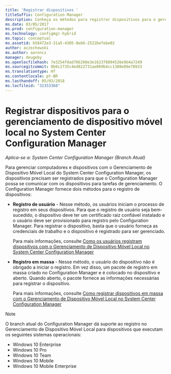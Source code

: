 ```yaml
---
title: 'Registrar dispositivos '
titleSuffix: Configuration Manager
description: Conheça os métodos para registrar dispositivos para o gerenciamento de dispositivo móvel local no System Center Configuration Manager.
ms.date: 03/05/2017
ms.prod: configuration-manager
ms.technology: configmgr-hybrid
ms.topic: conceptual
ms.assetid: b58472e3-31a5-4305-8eb6-2522befebe02
author: aczechowski
ms.author: aaroncz
manager: dougeby
ms.openlocfilehash: 7e3254fdad766260e3e162378894526e9b4a7249
ms.sourcegitcommit: 0b0c2735c4ed822731ae069b4cc1380e89e78933
ms.translationtype: HT
ms.contentlocale: pt-BR
ms.lasthandoff: 05/03/2018
ms.locfileid: "32353368"
---
```

# <a name="enroll-devices-for-on-premises-mobile-device-management-in-system-center-configuration-manager"></a>Registrar dispositivos para o gerenciamento de dispositivo móvel local no System Center Configuration Manager

*Aplica-se a: System Center Configuration Manager (Branch Atual)*

Para gerenciar computadores e dispositivos com o Gerenciamento de Dispositivo Móvel Local do System Center Configuration Manager, os dispositivos precisam ser registrados para que o Configuration Manager possa se comunicar com os dispositivos para tarefas de gerenciamento. O Configuration Manager fornece dois métodos para o registro de dispositivos:  

-   **Registro de usuário** - Nesse método, os usuários iniciam o processo de registro em seus dispositivos. Para que o registro de usuário seja bem-sucedido, o dispositivo deve ter um certificado raiz confiável instalado e o usuário deve ser provisionado para registro pelo Configuration Manager.  Para registrar o dispositivo, basta que o usuário forneça as credenciais de trabalho e o dispositivo é registrado para ser gerenciado.  

     Para mais informações, consulte [Como os usuários registram dispositivos com o Gerenciamento de Dispositivo Móvel Local no System Center Configuration Manager](../../mdm/deploy-use/user-enroll-devices-on-premises-mdm.md)  

-   **Registro em massa** - Nesse método, o usuário do dispositivo não é obrigado a iniciar o registro. Em vez disso, um pacote de registro em massa criado no Configuration Manager e é colocado no dispositivo e aberto. Quando aberto, o pacote fornece as informações necessárias para registrar o dispositivo.  

     Para mais informações, consulte [Como registrar dispositivos em massa com o Gerenciamento de Dispositivo Móvel Local no System Center Configuration Manager](../../mdm/deploy-use/bulk-enroll-devices-on-premises-mdm.md)  

 > [!NOTE]  
>  O branch atual do Configuration Manager dá suporte ao registro no Gerenciamento de Dispositivo Móvel Local para dispositivos que executam os seguintes sistemas operacionais:  
>   
>  -   Windows 10 Enterprise  
> -   Windows 10 Pro  
> -   Windows 10 Team 
> -   Windows 10 Mobile  
> -   Windows 10 Mobile Enterprise   
